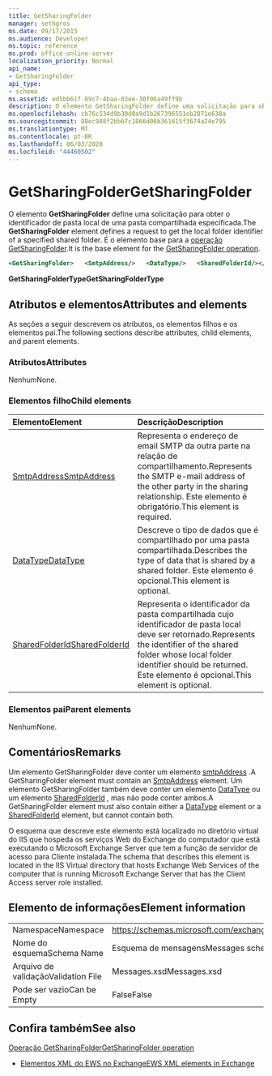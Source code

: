 ```yaml
---
title: GetSharingFolder
manager: sethgros
ms.date: 09/17/2015
ms.audience: Developer
ms.topic: reference
ms.prod: office-online-server
localization_priority: Normal
api_name:
- GetSharingFolder
api_type:
- schema
ms.assetid: ed5bb61f-89c7-4baa-83ee-30f06a49ff9b
description: O elemento GetSharingFolder define uma solicitação para obter o identificador de pasta local de uma pasta compartilhada especificada. É o elemento base para a operação GetSharingFolder.
ms.openlocfilehash: cb76c534d9b30d0a9d1b267396551eb2871e638a
ms.sourcegitcommit: 88ec988f2bb67c1866d06b361615f3674a24e795
ms.translationtype: MT
ms.contentlocale: pt-BR
ms.lasthandoff: 06/03/2020
ms.locfileid: "44460502"
---
```

# <a name="getsharingfolder"></a><span data-ttu-id="a3779-104">GetSharingFolder</span><span class="sxs-lookup"><span data-stu-id="a3779-104">GetSharingFolder</span></span>

<span data-ttu-id="a3779-105">O elemento **GetSharingFolder** define uma solicitação para obter o identificador de pasta local de uma pasta compartilhada especificada.</span><span class="sxs-lookup"><span data-stu-id="a3779-105">The **GetSharingFolder** element defines a request to get the local folder identifier of a specified shared folder.</span></span> <span data-ttu-id="a3779-106">É o elemento base para a [operação GetSharingFolder](getsharingfolder-operation.md).</span><span class="sxs-lookup"><span data-stu-id="a3779-106">It is the base element for the [GetSharingFolder operation](getsharingfolder-operation.md).</span></span>
  
```xml
<GetSharingFolder>   <SmtpAddress/>   <DataType/>   <SharedFolderId/></GetSharingFolder>
```

 <span data-ttu-id="a3779-107">**GetSharingFolderType**</span><span class="sxs-lookup"><span data-stu-id="a3779-107">**GetSharingFolderType**</span></span>
## <a name="attributes-and-elements"></a><span data-ttu-id="a3779-108">Atributos e elementos</span><span class="sxs-lookup"><span data-stu-id="a3779-108">Attributes and elements</span></span>

<span data-ttu-id="a3779-109">As seções a seguir descrevem os atributos, os elementos filhos e os elementos pai.</span><span class="sxs-lookup"><span data-stu-id="a3779-109">The following sections describe attributes, child elements, and parent elements.</span></span>
  
### <a name="attributes"></a><span data-ttu-id="a3779-110">Atributos</span><span class="sxs-lookup"><span data-stu-id="a3779-110">Attributes</span></span>

<span data-ttu-id="a3779-111">Nenhum</span><span class="sxs-lookup"><span data-stu-id="a3779-111">None.</span></span>
  
### <a name="child-elements"></a><span data-ttu-id="a3779-112">Elementos filho</span><span class="sxs-lookup"><span data-stu-id="a3779-112">Child elements</span></span>

|<span data-ttu-id="a3779-113">**Elemento**</span><span class="sxs-lookup"><span data-stu-id="a3779-113">**Element**</span></span>|<span data-ttu-id="a3779-114">**Descrição**</span><span class="sxs-lookup"><span data-stu-id="a3779-114">**Description**</span></span>|
|:-----|:-----|
|[<span data-ttu-id="a3779-115">SmtpAddress</span><span class="sxs-lookup"><span data-stu-id="a3779-115">SmtpAddress</span></span>](smtpaddress.md) <br/> |<span data-ttu-id="a3779-116">Representa o endereço de email SMTP da outra parte na relação de compartilhamento.</span><span class="sxs-lookup"><span data-stu-id="a3779-116">Represents the SMTP e-mail address of the other party in the sharing relationship.</span></span> <span data-ttu-id="a3779-117">Este elemento é obrigatório.</span><span class="sxs-lookup"><span data-stu-id="a3779-117">This element is required.</span></span>  <br/> |
|[<span data-ttu-id="a3779-118">DataType</span><span class="sxs-lookup"><span data-stu-id="a3779-118">DataType</span></span>](datatype.md) <br/> |<span data-ttu-id="a3779-119">Descreve o tipo de dados que é compartilhado por uma pasta compartilhada.</span><span class="sxs-lookup"><span data-stu-id="a3779-119">Describes the type of data that is shared by a shared folder.</span></span> <span data-ttu-id="a3779-120">Este elemento é opcional.</span><span class="sxs-lookup"><span data-stu-id="a3779-120">This element is optional.</span></span>  <br/> |
|[<span data-ttu-id="a3779-121">SharedFolderId</span><span class="sxs-lookup"><span data-stu-id="a3779-121">SharedFolderId</span></span>](sharedfolderid.md) <br/> |<span data-ttu-id="a3779-122">Representa o identificador da pasta compartilhada cujo identificador de pasta local deve ser retornado.</span><span class="sxs-lookup"><span data-stu-id="a3779-122">Represents the identifier of the shared folder whose local folder identifier should be returned.</span></span> <span data-ttu-id="a3779-123">Este elemento é opcional.</span><span class="sxs-lookup"><span data-stu-id="a3779-123">This element is optional.</span></span>  <br/> |
   
### <a name="parent-elements"></a><span data-ttu-id="a3779-124">Elementos pai</span><span class="sxs-lookup"><span data-stu-id="a3779-124">Parent elements</span></span>

<span data-ttu-id="a3779-125">Nenhum</span><span class="sxs-lookup"><span data-stu-id="a3779-125">None.</span></span>
  
## <a name="remarks"></a><span data-ttu-id="a3779-126">Comentários</span><span class="sxs-lookup"><span data-stu-id="a3779-126">Remarks</span></span>

<span data-ttu-id="a3779-127">Um elemento GetSharingFolder deve conter um elemento [smtpAddress](smtpaddress.md) .</span><span class="sxs-lookup"><span data-stu-id="a3779-127">A GetSharingFolder element must contain an [SmtpAddress](smtpaddress.md) element.</span></span> <span data-ttu-id="a3779-128">Um elemento GetSharingFolder também deve conter um elemento [DataType](datatype.md) ou um elemento [SharedFolderId](sharedfolderid.md) , mas não pode conter ambos.</span><span class="sxs-lookup"><span data-stu-id="a3779-128">A GetSharingFolder element must also contain either a [DataType](datatype.md) element or a [SharedFolderId](sharedfolderid.md) element, but cannot contain both.</span></span> 
  
<span data-ttu-id="a3779-129">O esquema que descreve este elemento está localizado no diretório virtual do IIS que hospeda os serviços Web do Exchange do computador que está executando o Microsoft Exchange Server que tem a função de servidor de acesso para Cliente instalada.</span><span class="sxs-lookup"><span data-stu-id="a3779-129">The schema that describes this element is located in the IIS Virtual directory that hosts Exchange Web Services of the computer that is running Microsoft Exchange Server that has the Client Access server role installed.</span></span>
  
## <a name="element-information"></a><span data-ttu-id="a3779-130">Elemento de informações</span><span class="sxs-lookup"><span data-stu-id="a3779-130">Element information</span></span>

|||
|:-----|:-----|
|<span data-ttu-id="a3779-131">Namespace</span><span class="sxs-lookup"><span data-stu-id="a3779-131">Namespace</span></span>  <br/> |https://schemas.microsoft.com/exchange/services/2006/messages  <br/> |
|<span data-ttu-id="a3779-132">Nome do esquema</span><span class="sxs-lookup"><span data-stu-id="a3779-132">Schema Name</span></span>  <br/> |<span data-ttu-id="a3779-133">Esquema de mensagens</span><span class="sxs-lookup"><span data-stu-id="a3779-133">Messages schema</span></span>  <br/> |
|<span data-ttu-id="a3779-134">Arquivo de validação</span><span class="sxs-lookup"><span data-stu-id="a3779-134">Validation File</span></span>  <br/> |<span data-ttu-id="a3779-135">Messages.xsd</span><span class="sxs-lookup"><span data-stu-id="a3779-135">Messages.xsd</span></span>  <br/> |
|<span data-ttu-id="a3779-136">Pode ser vazio</span><span class="sxs-lookup"><span data-stu-id="a3779-136">Can be Empty</span></span>  <br/> |<span data-ttu-id="a3779-137">False</span><span class="sxs-lookup"><span data-stu-id="a3779-137">False</span></span>  <br/> |
   
## <a name="see-also"></a><span data-ttu-id="a3779-138">Confira também</span><span class="sxs-lookup"><span data-stu-id="a3779-138">See also</span></span>



[<span data-ttu-id="a3779-139">Operação GetSharingFolder</span><span class="sxs-lookup"><span data-stu-id="a3779-139">GetSharingFolder operation</span></span>](getsharingfolder-operation.md)


- [<span data-ttu-id="a3779-140">Elementos XML do EWS no Exchange</span><span class="sxs-lookup"><span data-stu-id="a3779-140">EWS XML elements in Exchange</span></span>](ews-xml-elements-in-exchange.md)

